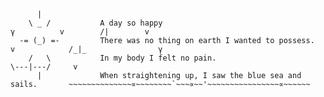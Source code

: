           |
        \ _ /           A day so happy                                                  γ          v        /|        v
      -= (_) =-         There was no thing on earth I wanted to possess.                      v            /_|_                γ     
        /   \           In my body I felt no pain.                                                       \---|---/     v    
          |             When straightening up, I saw the blue sea and sails.       ~~~~~~~~~~~~~~∝~~~~~~~~`~~~∝~~'~~~~~~~~~~~~~~~~∝~~~~~~
